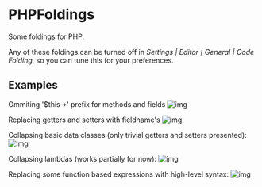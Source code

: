 # PHPFoldings
Some foldings for PHP. 

Any of these foldings can be turned off in *Settings | Editor | General | Code Folding*, so you can tune this for your preferences.


## Examples
Ommiting '$this->' prefix for methods and fields
![img](https://makescreen.ru/i/d574194199afbd15e0ec6378eec993.png)

Replacing getters and setters with fieldname's
![img](https://makescreen.ru/i/cbd9e668bdb2492ced0e96bbd2d953.png)

Collapsing basic data classes (only trivial getters and setters presented):
![img](https://makescreen.ru/i/fa01e9f636616b41620a26d4bfcfa9.png)

Collapsing lambdas (works partially for now):
![img](https://makescreen.ru/i/1147dc474fb46ed887ce836129ebbe.png)

Replacing some function based expressions with high-level syntax:
![img](https://makescreen.ru/i/61aafa6c04bb7bafc774e6b280538b.png)
